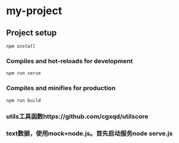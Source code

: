 # my-project

## Project setup
```
npm install
```

### Compiles and hot-reloads for development
```
npm run serve
```

### Compiles and minifies for production
```
npm run build
```
### utils工具函数https://github.com/cgxqd/utilscore
### text数据，使用mock+node.js。首先启动服务node serve.js

